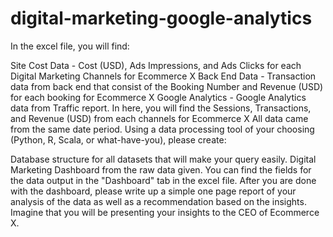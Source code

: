 # digital-marketing-google-analytics

In the excel file, you will find:

Site Cost Data - Cost (USD), Ads Impressions, and Ads Clicks for each Digital Marketing Channels for Ecommerce X
Back End Data - Transaction data from back end that consist of the Booking Number and Revenue (USD) for each booking for Ecommerce X
Google Analytics - Google Analytics data from Traffic report. In here, you will find the Sessions, Transactions, and Revenue (USD) from each channels for Ecommerce X
All data came from the same date period. Using a data processing tool of your choosing (Python, R, Scala, or what-have-you), please create:

Database structure for all datasets that will make your query easily.
Digital Marketing Dashboard from the raw data given. You can find the fields for the data output in the "Dashboard" tab in the excel file.
After you are done with the dashboard, please write up a simple one page report of your analysis of the data as well as a recommendation based on the insights. Imagine that you will be presenting your insights to the CEO of Ecommerce X.
